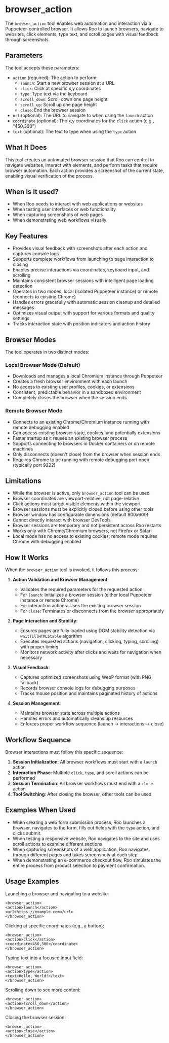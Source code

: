 # browser_action

The `browser_action` tool enables web automation and interaction via a Puppeteer-controlled browser. It allows Roo to launch browsers, navigate to websites, click elements, type text, and scroll pages with visual feedback through screenshots.

## Parameters

The tool accepts these parameters:

- `action` (required): The action to perform:
  * `launch`: Start a new browser session at a URL
  * `click`: Click at specific x,y coordinates
  * `type`: Type text via the keyboard
  * `scroll_down`: Scroll down one page height
  * `scroll_up`: Scroll up one page height
  * `close`: End the browser session
- `url` (optional): The URL to navigate to when using the `launch` action
- `coordinate` (optional): The x,y coordinates for the `click` action (e.g., "450,300")
- `text` (optional): The text to type when using the `type` action

## What It Does

This tool creates an automated browser session that Roo can control to navigate websites, interact with elements, and perform tasks that require browser automation. Each action provides a screenshot of the current state, enabling visual verification of the process.

## When is it used?

- When Roo needs to interact with web applications or websites
- When testing user interfaces or web functionality
- When capturing screenshots of web pages
- When demonstrating web workflows visually

## Key Features

- Provides visual feedback with screenshots after each action and captures console logs
- Supports complete workflows from launching to page interaction to closing
- Enables precise interactions via coordinates, keyboard input, and scrolling
- Maintains consistent browser sessions with intelligent page loading detection
- Operates in two modes: local (isolated Puppeteer instance) or remote (connects to existing Chrome)
- Handles errors gracefully with automatic session cleanup and detailed messages
- Optimizes visual output with support for various formats and quality settings
- Tracks interaction state with position indicators and action history

## Browser Modes

The tool operates in two distinct modes:

### Local Browser Mode (Default)
- Downloads and manages a local Chromium instance through Puppeteer
- Creates a fresh browser environment with each launch
- No access to existing user profiles, cookies, or extensions
- Consistent, predictable behavior in a sandboxed environment
- Completely closes the browser when the session ends

### Remote Browser Mode
- Connects to an existing Chrome/Chromium instance running with remote debugging enabled
- Can access existing browser state, cookies, and potentially extensions
- Faster startup as it reuses an existing browser process
- Supports connecting to browsers in Docker containers or on remote machines
- Only disconnects (doesn't close) from the browser when session ends
- Requires Chrome to be running with remote debugging port open (typically port 9222)

## Limitations

- While the browser is active, only `browser_action` tool can be used
- Browser coordinates are viewport-relative, not page-relative
- Click actions must target visible elements within the viewport
- Browser sessions must be explicitly closed before using other tools
- Browser window has configurable dimensions (default 900x600)
- Cannot directly interact with browser DevTools
- Browser sessions are temporary and not persistent across Roo restarts
- Works only with Chrome/Chromium browsers, not Firefox or Safari
- Local mode has no access to existing cookies; remote mode requires Chrome with debugging enabled

## How It Works

When the `browser_action` tool is invoked, it follows this process:

1. **Action Validation and Browser Management**:
   - Validates the required parameters for the requested action
   - For `launch`: Initializes a browser session (either local Puppeteer instance or remote Chrome)
   - For interaction actions: Uses the existing browser session
   - For `close`: Terminates or disconnects from the browser appropriately

2. **Page Interaction and Stability**:
   - Ensures pages are fully loaded using DOM stability detection via `waitTillHTMLStable` algorithm
   - Executes requested actions (navigation, clicking, typing, scrolling) with proper timing
   - Monitors network activity after clicks and waits for navigation when necessary

3. **Visual Feedback**:
   - Captures optimized screenshots using WebP format (with PNG fallback)
   - Records browser console logs for debugging purposes
   - Tracks mouse position and maintains paginated history of actions

4. **Session Management**:
   - Maintains browser state across multiple actions
   - Handles errors and automatically cleans up resources
   - Enforces proper workflow sequence (launch → interactions → close)

## Workflow Sequence

Browser interactions must follow this specific sequence:

1. **Session Initialization**: All browser workflows must start with a `launch` action
2. **Interaction Phase**: Multiple `click`, `type`, and scroll actions can be performed
3. **Session Termination**: All browser workflows must end with a `close` action
4. **Tool Switching**: After closing the browser, other tools can be used

## Examples When Used

- When creating a web form submission process, Roo launches a browser, navigates to the form, fills out fields with the `type` action, and clicks submit.
- When testing a responsive website, Roo navigates to the site and uses scroll actions to examine different sections.
- When capturing screenshots of a web application, Roo navigates through different pages and takes screenshots at each step.
- When demonstrating an e-commerce checkout flow, Roo simulates the entire process from product selection to payment confirmation.

## Usage Examples

Launching a browser and navigating to a website:
```
<browser_action>
<action>launch</action>
<url>https://example.com</url>
</browser_action>
```

Clicking at specific coordinates (e.g., a button):
```
<browser_action>
<action>click</action>
<coordinate>450,300</coordinate>
</browser_action>
```

Typing text into a focused input field:
```
<browser_action>
<action>type</action>
<text>Hello, World!</text>
</browser_action>
```

Scrolling down to see more content:
```
<browser_action>
<action>scroll_down</action>
</browser_action>
```

Closing the browser session:
```
<browser_action>
<action>close</action>
</browser_action>
```
